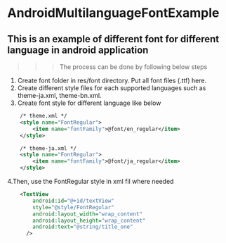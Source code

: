 # AndroidMultilanguageFontExample
## This is an example of different font for different language in android application
>>> The process can be done by following below steps
1. Create font folder in res/font directory. Put all font files (.ttf) here.
2. Create different style files for each supported languages such as theme-ja.xml, theme-bn.xml. 
3. Create font style for different language like below 
```xml
    /* theme.xml */
    <style name="FontRegular">
        <item name="fontFamily">@font/en_regular</item>
    </style>
```
```xml
    /* theme-ja.xml */
    <style name="FontRegular">
        <item name="fontFamily">@font/ja_regular</item>
    </style>
```
4.Then, use the FontRegular style in xml fil where needed
```xml
    <TextView
        android:id="@+id/textView"
        style="@style/FontRegular"
        android:layout_width="wrap_content"
        android:layout_height="wrap_content"
        android:text="@string/title_one"
      />
```
